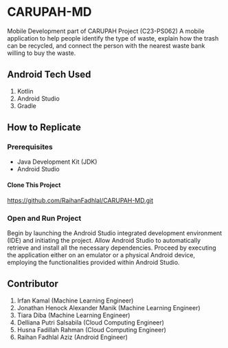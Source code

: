 # CARUPAH-MD
Mobile Development part of CARUPAH Project (C23-PS062)
A mobile application to help people identify the type of waste, explain how the trash can be recycled, and connect the person with the nearest waste bank willing to buy the waste.

## Android Tech Used 
1. Kotlin
2. Android Studio
3. Gradle

## How to Replicate
### Prerequisites
- Java Development Kit (JDK)
- Android Studio
#### Clone This Project
https://github.com/RaihanFadhlal/CARUPAH-MD.git
### Open and Run Project
Begin by launching the Android Studio integrated development environment (IDE) and initiating the project. 
Allow Android Studio to automatically retrieve and install all the necessary dependencies. 
Proceed by executing the application either on an emulator or a physical Android device, employing the functionalities provided within Android Studio.

## Contributor
1. Irfan Kamal (Machine Learning Engineer)
2. Jonathan Henock Alexander Manik (Machine Learning Engineer)
3. Tiara Diba (Machine Learning Engineer)
4. Delliana Putri Salsabila (Cloud Computing Engineer)
5. Husna Fadillah Rahman (Cloud Computing Engineer)
6. Raihan Fadhlal Aziz (Android Engineer)



